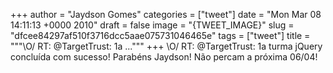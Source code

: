 
+++
author = "Jaydson Gomes"
categories = ["tweet"]
date = "Mon Mar 08 14:11:13 +0000 2010"
draft = false
image = "{TWEET_IMAGE}"
slug = "dfcee84297af510f3716dcc5aae075731046465e"
tags = ["tweet"]
title = """&#92;O/ RT: @TargetTrust: 1a ..."""
+++
\O/ RT: @TargetTrust: 1a turma jQuery concluída com sucesso! Parabéns Jaydson! Não percam a próxima 06/04!
